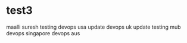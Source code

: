 # test3
maalli
suresh
testing
devops usa update
devops uk update
testing mub
devops singapore
devops aus

